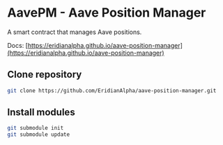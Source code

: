 # AavePM - Aave Position Manager

A smart contract that manages Aave positions.

Docs: [https://eridianalpha.github.io/aave-position-manager](https://eridianalpha.github.io/aave-position-manager)

## Clone repository

```bash
git clone https://github.com/EridianAlpha/aave-position-manager.git
```

## Install modules

```bash
git submodule init
git submodule update
```
